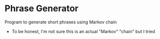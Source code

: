 # Phrase Generator
Program to generate short phrases using Markov chain
- To be honest, I'm not sure this is an actual "Markov" "chain" but I tried
